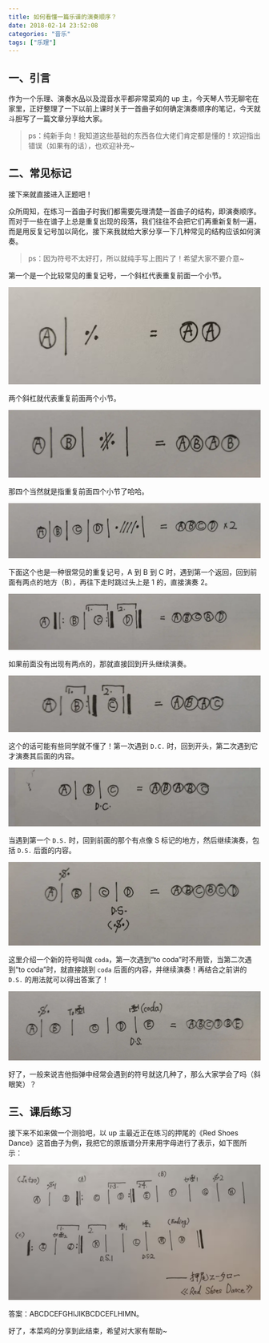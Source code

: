 ```yaml
---
title: 如何看懂一篇乐谱的演奏顺序？
date: 2018-02-14 23:52:08
categories: "音乐"
tags: ["乐理"]
---
```


## 一、引言

作为一个乐理、演奏水品以及混音水平都非常菜鸡的 up 主，今天琴人节无聊宅在家里，正好整理了一下以前上课时关于一首曲子如何确定演奏顺序的笔记，今天就斗胆写了一篇文章分享给大家。

> ps：纯新手向！我知道这些基础的东西各位大佬们肯定都是懂的！欢迎指出错误（如果有的话），也欢迎补充~

## 二、常见标记

接下来就直接进入正题吧！

众所周知，在练习一首曲子时我们都需要先理清楚一首曲子的结构，即演奏顺序。而对于一些在谱子上总是重复出现的段落，我们往往不会把它们再重新复制一遍，而是用反复记号加以简化，接下来我就给大家分享一下几种常见的结构应该如何演奏。

> ps：因为符号不太好打，所以就纯手写上图片了！希望大家不要介意~

第一个是一个比较常见的重复记号，一个斜杠代表重复前面一个小节。

![image](./images/1.png)

两个斜杠就代表重复前面两个小节。

![image](./images/2.png)

那四个当然就是指重复前面四个小节了哈哈。

![image](./images/3.png)

下面这个也是一种很常见的重复记号，A 到 B 到 C 时，遇到第一个返回，回到前面有两点的地方（B），再往下走时跳过头上是 1 的，直接演奏 2。

![image](./images/4.png)

如果前面没有出现有两点的，那就直接回到开头继续演奏。

![image](./images/5.png)

这个的话可能有些同学就不懂了！第一次遇到 `D.C.` 时，回到开头，第二次遇到它才演奏其后面的内容。

![image](./images/6.png)

当遇到第一个 `D.S.` 时，回到前面的那个有点像 S 标记的地方，然后继续演奏，包括 `D.S.` 后面的内容。

![image](./images/7.png)

这里介绍一个新的符号叫做 `coda`，第一次遇到“to coda”时不用管，当第二次遇到“to coda”时，就直接跳到 `coda` 后面的内容，并继续演奏！再结合之前讲的 `D.S.` 的用法就可以得出答案了！

![image](./images/8.png)

好了，一般来说吉他指弹中经常会遇到的符号就这几种了，那么大家学会了吗（斜眼笑）？

## 三、课后练习

接下来不如来做一个测验吧，以 up 主最近正在练习的押尾的《Red Shoes Dance》这首曲子为例，我把它的原版谱分开来用字母进行了表示，如下图所示：

![image](./images/9.png)

答案：ABCDCEFGHIJIKBCDCEFLHIMN。

好了，本菜鸡的分享到此结束，希望对大家有帮助~
